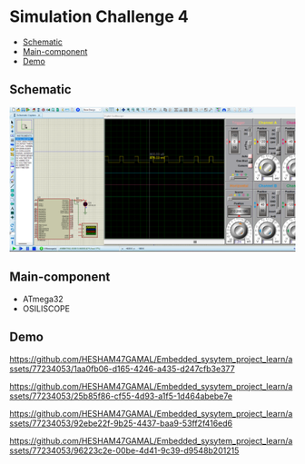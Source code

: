 # Simulation Challenge 4
- [Schematic](#Schematic)
- [Main-component](#Main-component)
- [Demo](#Demo)


## Schematic

<img src="https://github.com/HESHAM47GAMAL/Embedded_sysytem_project_learn/blob/main/Interface_P1/3.Timers/Proteus_simulation/10.Challenge4/Schematic.png">


## Main-component

- ATmega32
- OSILISCOPE


## Demo

https://github.com/HESHAM47GAMAL/Embedded_sysytem_project_learn/assets/77234053/1aa0fb06-d165-4246-a435-d247cfb3e377


https://github.com/HESHAM47GAMAL/Embedded_sysytem_project_learn/assets/77234053/25b85f86-cf55-4d93-a1f5-1d464abebe7e


https://github.com/HESHAM47GAMAL/Embedded_sysytem_project_learn/assets/77234053/92ebe22f-9b25-4437-baa9-53ff2f416ed6

https://github.com/HESHAM47GAMAL/Embedded_sysytem_project_learn/assets/77234053/96223c2e-00be-4d41-9c39-d9548b201215

